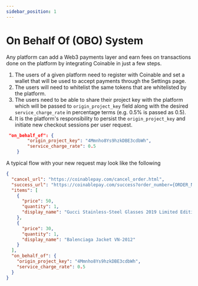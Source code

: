```yaml
---
sidebar_position: 1
---
```


# On Behalf Of (OBO) System

Any platform can add a Web3 payments layer and earn fees on transactions done on the platform by integrating Coinable in just a few steps.

1. The users of a given platform need to register with Coinable and set a wallet that will be used to accept payments through the Settings page.
2. The users will need to whitelist the same tokens that are whitelisted by the platform.
3. The users need to be able to share their project key with the platform which will be passed to `origin_project_key` field along with the desired `service_charge_rate` in percentage terms (e.g. 0.5% is passed as 0.5).
4. It is the platform's responsibility to persist the `origin_project_key` and initiate
   new checkout sessions per user request.

```json
 "on_behalf_of": {
        "origin_project_key": "4Mmnho8Ys9hzkDBE3cdbWh",
        "service_charge_rate": 0.5
    }
```

A typical flow with your new request may look like the following

```json
{
  "cancel_url": "https://coinablepay.com/cancel_order.html",
  "success_url": "https://coinablepay.com/success?order_number={ORDER_NUMBER}",
  "items": [
    {
      "price": 50,
      "quantity": 1,
      "display_name": "Gucci Stainless-Steel Glasses 2019 Limited Edition"
    },
    {
      "price": 30,
      "quantity": 1,
      "display_name": "Balenciaga Jacket VN-2012"
    }
  ],
  "on_behalf_of": {
    "origin_project_key": "4Mmnho8Ys9hzkDBE3cdbWh",
    "service_charge_rate": 0.5
  }
}
```